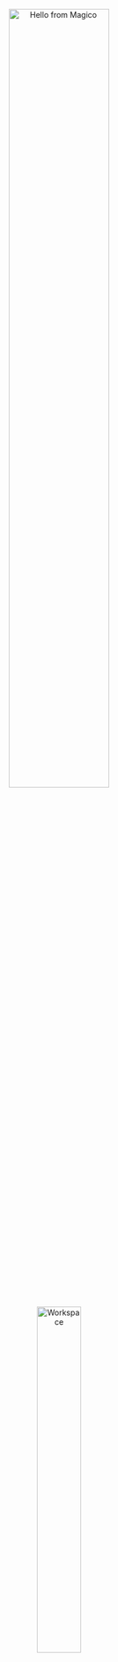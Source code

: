 <div align="center" width="50">

<img src="https://github.com/magico250/magico250/blob/main/images/hello_from_magico.gif" alt="Hello from Magico" width="60%"/> <br>
<img src="https://github.com/SP-XD/SP-XD/blob/main/images/dev-working_rounded.gif?raw=true" alt="Workspace" width="40%"/><br> 

<h1>Abdallah Magico</h1>
<h3>🐍🐘 Backend Developer | 💻🖧 System Administrator | 🕵️‍♂️ Digital Forensics Researcher | 🕹️CTF Player</h3>

<p>Backend Developer with over 5 years of experience in designing, developing, and maintaining scalable backend systems.</p>
<p>Skilled System Administrator with 2 years of experience managing and optimizing Linux-based server environments.</p>
<p>Passionate Digital Forensics Researcher and CTF Player with a strong background in solving complex challenges and conducting in-depth investigations.</p>
<p>Dedicated trainer and mentor, having trained over 300 individuals in smart agriculture and programming fundamentals as a Co-cordinator in the FA Model Developers 2024 program.
</p>

![Profile Views](https://komarev.com/ghpvc/?username=magico250&style=flat&color=orange&label=PROFILE+VIEWS)

</div>

---

## 🚀 Programming Languages
![Python](https://img.shields.io/badge/Python-FFD43B?style=flat&logo=python&logoColor=blue)
![Ruby](https://img.shields.io/badge/Ruby-CC342D?style=flat&logo=ruby&logoColor=white)
![C](https://img.shields.io/badge/C-00599C?style=flat&logo=c&logoColor=white)
![C++](https://img.shields.io/badge/C++-00599C?style=flat&logo=c%2B%2B&logoColor=white)
![PHP](https://img.shields.io/badge/PHP-777BB4?style=flat&logo=php&logoColor=white)
![Bash](https://img.shields.io/badge/Bash-4EAA25?style=flat&logo=gnu-bash&logoColor=white)
![Lua](https://img.shields.io/badge/Lua-2C2D72?style=flat&logo=lua&logoColor=white)
![HTML](https://img.shields.io/badge/HTML5-E34F26?style=flat&logo=html5&logoColor=white)
![CSS](https://img.shields.io/badge/CSS3-1572B6?style=flat&logo=css3&logoColor=white)
![JavaScript](https://img.shields.io/badge/JavaScript-323330?style=flat&logo=javascript&logoColor=F7DF1E)
![Rust](https://img.shields.io/badge/Rust-000000?style=flat&logo=rust&logoColor=white)
![C#](https://img.shields.io/badge/C%23-239120?style=flat&logo=c-sharp&logoColor=white)
![Shell Script](https://img.shields.io/badge/Shell_Script-121011?style=flat&logo=gnu-bash&logoColor=white)

---

## 🛠️ Tools & Skills

![Linux](https://img.shields.io/badge/Linux-FCC624?style=flat&logo=linux&logoColor=black)
![Red Hat](https://img.shields.io/badge/RedHat-EE0000?style=flat&logo=redhat&logoColor=white)
![Debian](https://img.shields.io/badge/Debian-A81D33?style=flat&logo=debian&logoColor=white)
![Ubuntu](https://img.shields.io/badge/Ubuntu-E95420?style=flat&logo=ubuntu&logoColor=white)
![Kali Linux](https://img.shields.io/badge/Kali_Linux-557C94?style=flat&logo=kali-linux&logoColor=white)
![Windows Server](https://img.shields.io/badge/Windows_Server-0078D6?style=flat&logo=windows&logoColor=white)
![VS Code](https://img.shields.io/badge/VSCode-007ACC?style=flat&logo=visual-studio-code&logoColor=white)
![Neovim](https://img.shields.io/badge/Neovim-57A143?style=flat&logo=neovim&logoColor=white)
![Sublime Text](https://img.shields.io/badge/Sublime_Text-FF9800?style=flat&logo=sublime-text&logoColor=white)
![Git](https://img.shields.io/badge/Git-F05032?style=flat&logo=git&logoColor=white)
![MySQL](https://img.shields.io/badge/MySQL-4479A1?style=flat&logo=mysql&logoColor=white)
![SQLite](https://img.shields.io/badge/SQLite-003B57?style=flat&logo=sqlite&logoColor=white)
![MongoDB](https://img.shields.io/badge/MongoDB-47A248?style=flat&logo=mongodb&logoColor=white)
![Django](https://img.shields.io/badge/Django-092E20?style=flat&logo=django&logoColor=white)
![Laravel](https://img.shields.io/badge/Laravel-FF2D20?style=flat&logo=laravel&logoColor=white)
![Ruby on Rails](https://img.shields.io/badge/Ruby_on_Rails-CC0000?style=flat&logo=ruby-on-rails&logoColor=whit)
![Node.js](https://img.shields.io/badge/Node.js-339933?style=flat&logo=nodedotjs&logoColor=white)
![React](https://img.shields.io/badge/React-20232A?style=flat&logo=react&logoColor=61DAFB)
![Bootstrap](https://img.shields.io/badge/Bootstrap-563D7C?style=flat&logo=bootstrap&logoColor=white)
![Figma](https://img.shields.io/badge/Figma-F24E1E?style=flat&logo=figma&logoColor=white)
![Photoshop](https://img.shields.io/badge/Photoshop-31A8FF?style=flat&logo=adobe-photoshop&logoColor=black)
![Illustrator](https://img.shields.io/badge/Illustrator-FF9A00?style=flat&logo=adobe-illustrator&logoColor=black)
![Lightroom](https://img.shields.io/badge/Lightroom-31A8FF?style=flat&logo=adobe-lightroom&logoColor=white)
![CCNA](https://img.shields.io/badge/CCNA-1BA0D7?style=flat&logo=cisco&logoColor=white)
![JSON](https://img.shields.io/badge/JSON-5E5C5C?style=flat&logo=json&logoColor=white)

---

## 📊 GitHub Stats

<div align="center">
  <a href="https://github.com/magico250">
    <img src="https://github-readme-stats.vercel.app/api?username=magico250&show_icons=true&theme=radical" width="48%" />
    <img src="https://github-readme-stats.vercel.app/api/top-langs/?username=magico250&layout=compact&theme=radical" width="48%" />
  </a>
</div>

